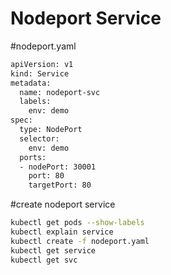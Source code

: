 # Nodeport Service

#nodeport.yaml
```sh
apiVersion: v1
kind: Service
metadata:
  name: nodeport-svc
  labels:
    env: demo
spec:
  type: NodePort
  selector:
    env: demo
  ports:
  - nodePort: 30001
    port: 80
    targetPort: 80
```

#create nodeport service
```sh
kubectl get pods --show-labels
kubectl explain service
kubectl create -f nodeport.yaml
kubectl get service
kubectl get svc
```
